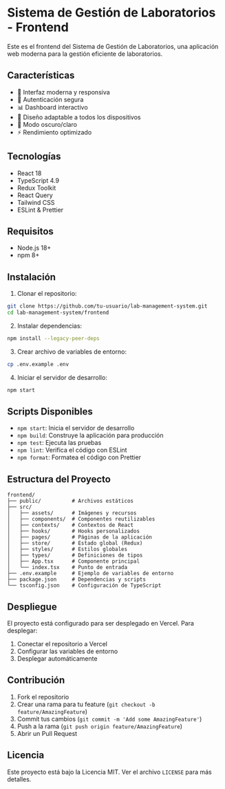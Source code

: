 # Sistema de Gestión de Laboratorios - Frontend

Este es el frontend del Sistema de Gestión de Laboratorios, una aplicación web moderna para la gestión eficiente de laboratorios.

## Características

- 🎨 Interfaz moderna y responsiva
- 🔐 Autenticación segura
- 📊 Dashboard interactivo
- 📱 Diseño adaptable a todos los dispositivos
- 🌙 Modo oscuro/claro
- ⚡ Rendimiento optimizado

## Tecnologías

- React 18
- TypeScript 4.9
- Redux Toolkit
- React Query
- Tailwind CSS
- ESLint & Prettier

## Requisitos

- Node.js 18+
- npm 8+

## Instalación

1. Clonar el repositorio:
```bash
git clone https://github.com/tu-usuario/lab-management-system.git
cd lab-management-system/frontend
```

2. Instalar dependencias:
```bash
npm install --legacy-peer-deps
```

3. Crear archivo de variables de entorno:
```bash
cp .env.example .env
```

4. Iniciar el servidor de desarrollo:
```bash
npm start
```

## Scripts Disponibles

- `npm start`: Inicia el servidor de desarrollo
- `npm build`: Construye la aplicación para producción
- `npm test`: Ejecuta las pruebas
- `npm lint`: Verifica el código con ESLint
- `npm format`: Formatea el código con Prettier

## Estructura del Proyecto

```
frontend/
├── public/          # Archivos estáticos
├── src/
│   ├── assets/      # Imágenes y recursos
│   ├── components/  # Componentes reutilizables
│   ├── contexts/    # Contextos de React
│   ├── hooks/       # Hooks personalizados
│   ├── pages/       # Páginas de la aplicación
│   ├── store/       # Estado global (Redux)
│   ├── styles/      # Estilos globales
│   ├── types/       # Definiciones de tipos
│   ├── App.tsx      # Componente principal
│   └── index.tsx    # Punto de entrada
├── .env.example     # Ejemplo de variables de entorno
├── package.json     # Dependencias y scripts
└── tsconfig.json    # Configuración de TypeScript
```

## Despliegue

El proyecto está configurado para ser desplegado en Vercel. Para desplegar:

1. Conectar el repositorio a Vercel
2. Configurar las variables de entorno
3. Desplegar automáticamente

## Contribución

1. Fork el repositorio
2. Crear una rama para tu feature (`git checkout -b feature/AmazingFeature`)
3. Commit tus cambios (`git commit -m 'Add some AmazingFeature'`)
4. Push a la rama (`git push origin feature/AmazingFeature`)
5. Abrir un Pull Request

## Licencia

Este proyecto está bajo la Licencia MIT. Ver el archivo `LICENSE` para más detalles. 